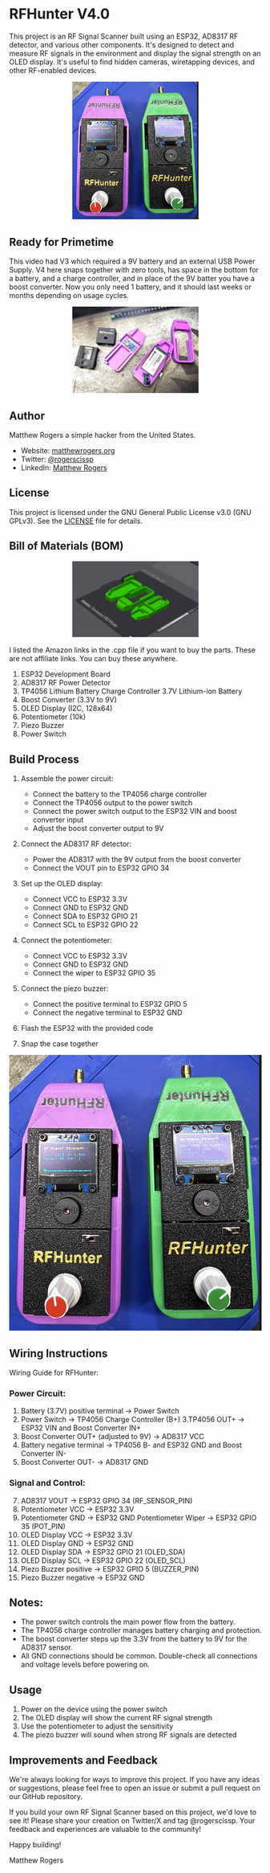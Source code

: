 # RFHunter V4.0

This project is an RF Signal Scanner built using an ESP32, AD8317 RF detector, and various other components. It's designed to detect and measure RF signals in the environment and display the signal strength on an OLED display. It's useful to find hidden cameras, wiretapping devices, and other RF-enabled devices.

<center><img src="finalv4.jpg" alt="RFHunter V4.0" width="50%">
</center>

## Ready for Primetime


This video had V3 which required a 9V battery and an external USB Power Supply. V4 here snaps together with zero tools, has space in the bottom for a battery, and a charge controller, and in place of the 9V batter you have a boost converter.  Now you only need 1 battery, and it should last weeks or months depending on usage cycles.

<center><img src="parts.jpg" alt="Parts" width="50%"></center>


## Author

Matthew Rogers a simple hacker from the United States.
- Website: [matthewrogers.org](https://matthewrogers.org)
- Twitter: [@rogerscissp](https://x.com/rogerscissp)
- LinkedIn: [Matthew Rogers](https://www.linkedin.com/in/matthewrogerscissp/)

## License

This project is licensed under the GNU General Public License v3.0 (GNU GPLv3). See the [LICENSE](LICENSE) file for details.

## Bill of Materials (BOM)

<center><img src="3dprint.jpg" alt="3D Printed Parts" width="50%"></center>

I listed the Amazon links in the .cpp file if you want to buy the parts. These are not affiliate links. You can buy these anywhere.

1. ESP32 Development Board
2. AD8317 RF Power Detector
3. TP4056 Lithium Battery Charge Controller
3.7V Lithium-ion Battery
4. Boost Converter (3.3V to 9V)
5. OLED Display (I2C, 128x64)
6. Potentiometer (10k)
7. Piezo Buzzer
8. Power Switch

## Build Process

1. Assemble the power circuit:
   - Connect the battery to the TP4056 charge controller
   - Connect the TP4056 output to the power switch
   - Connect the power switch output to the ESP32 VIN and boost converter input
   - Adjust the boost converter output to 9V

2. Connect the AD8317 RF detector:
   - Power the AD8317 with the 9V output from the boost converter
   - Connect the VOUT pin to ESP32 GPIO 34

3. Set up the OLED display:
   - Connect VCC to ESP32 3.3V
   - Connect GND to ESP32 GND
   - Connect SDA to ESP32 GPIO 21
   - Connect SCL to ESP32 GPIO 22

4. Connect the potentiometer:
   - Connect VCC to ESP32 3.3V
   - Connect GND to ESP32 GND
   - Connect the wiper to ESP32 GPIO 35

5. Connect the piezo buzzer:
   - Connect the positive terminal to ESP32 GPIO 5
   - Connect the negative terminal to ESP32 GND

6. Flash the ESP32 with the provided code
7. Snap the case together

<img src= finalv4.jpg>

## Wiring Instructions

Wiring Guide for RFHunter:

### Power Circuit:
1. Battery (3.7V) positive terminal -> Power Switch
2. Power Switch -> TP4056 Charge Controller (B+)
3.TP4056 OUT+ -> ESP32 VIN and Boost Converter IN+
4. Boost Converter OUT+ (adjusted to 9V) -> AD8317 VCC
5. Battery negative terminal -> TP4056 B- and ESP32 GND and Boost Converter IN-
6. Boost Converter OUT- -> AD8317 GND

### Signal and Control:

7. AD8317 VOUT -> ESP32 GPIO 34 (RF_SENSOR_PIN)
8. Potentiometer VCC -> ESP32 3.3V
9. Potentiometer GND -> ESP32 GND
Potentiometer Wiper -> ESP32 GPIO 35 (POT_PIN)
10. OLED Display VCC -> ESP32 3.3V
11. OLED Display GND -> ESP32 GND
12. OLED Display SDA -> ESP32 GPIO 21 (OLED_SDA)
13. OLED Display SCL -> ESP32 GPIO 22 (OLED_SCL)
14. Piezo Buzzer positive -> ESP32 GPIO 5 (BUZZER_PIN)
15. Piezo Buzzer negative -> ESP32 GND

## Notes:

- The power switch controls the main power flow from the battery.
- The TP4056 charge controller manages battery charging and protection.
- The boost converter steps up the 3.3V from the battery to 9V for the AD8317 sensor.
- All GND connections should be common.
Double-check all connections and voltage levels before powering on.


## Usage

1. Power on the device using the power switch
2. The OLED display will show the current RF signal strength
3. Use the potentiometer to adjust the sensitivity
4. The piezo buzzer will sound when strong RF signals are detected

## Improvements and Feedback

We're always looking for ways to improve this project. If you have any ideas or suggestions, please feel free to open an issue or submit a pull request on our GitHub repository.

If you build your own RF Signal Scanner based on this project, we'd love to see it! Please share your creation on Twitter/X and tag @rogerscissp. Your feedback and experiences are valuable to the community!

Happy building!

Matthew Rogers
